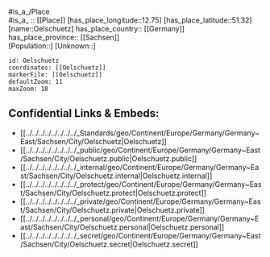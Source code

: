 ﻿---
location: [51.32,12.75] 
mapzoom: [7,12] 
mapmarker: city 
type: City
tags:
- geo/City


SpocWebEntityId: 35887
isDeleted: false
confidential: public

---
#is_a_/Place  
#is_a_ :: [[Place]] 
[has_place_longitude::12.75] 
[has_place_latitude::51.32] 
[name::Oelschuetz] 
has_place_country:: [[Germany]]  
has_place_province:: [[Sachsen]]  
[Population::] 
[Unknown::] 


```leaflet
id: Oelschuetz
coordinates: [[Oelschuetz]] 
markerFile: [[Oelschuetz]] 
defaultZoom: 11 
maxZoom: 18
```


## Confidential Links & Embeds: 
- [[../../../../../../../../_Standards/geo/Continent/Europe/Germany/Germany~East/Sachsen/City/Oelschuetz|Oelschuetz]] 
- [[../../../../../../../../_public/geo/Continent/Europe/Germany/Germany~East/Sachsen/City/Oelschuetz.public|Oelschuetz.public]] 
- [[../../../../../../../../_internal/geo/Continent/Europe/Germany/Germany~East/Sachsen/City/Oelschuetz.internal|Oelschuetz.internal]] 
- [[../../../../../../../../_protect/geo/Continent/Europe/Germany/Germany~East/Sachsen/City/Oelschuetz.protect|Oelschuetz.protect]] 
- [[../../../../../../../../_private/geo/Continent/Europe/Germany/Germany~East/Sachsen/City/Oelschuetz.private|Oelschuetz.private]] 
- [[../../../../../../../../_personal/geo/Continent/Europe/Germany/Germany~East/Sachsen/City/Oelschuetz.personal|Oelschuetz.personal]] 
- [[../../../../../../../../_secret/geo/Continent/Europe/Germany/Germany~East/Sachsen/City/Oelschuetz.secret|Oelschuetz.secret]] 

